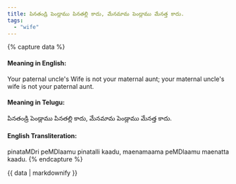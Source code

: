 ```yaml
---
title: పినతండ్రి పెండ్లాము పినతల్లి కాదు, మేనమామ పెండ్లాము మేనత్త కాదు.
tags:
  - "wife"
---
```


{% capture data %}
#### Meaning in English:
Your paternal uncle's Wife is not your maternal aunt; your maternal uncle's wife is not your paternal aunt.

#### Meaning in Telugu:
పినతండ్రి పెండ్లాము పినతల్లి కాదు, మేనమామ పెండ్లాము మేనత్త కాదు.

#### English Transliteration:
pinataMDri peMDlaamu pinatalli kaadu, maenamaama peMDlaamu maenatta kaadu.
{% endcapture %}

{{ data | markdownify }}

